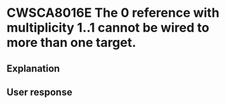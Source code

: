 # CWSCA8016E The 0 reference with multiplicity 1..1 cannot be wired to more than one target.

## Explanation

## User response